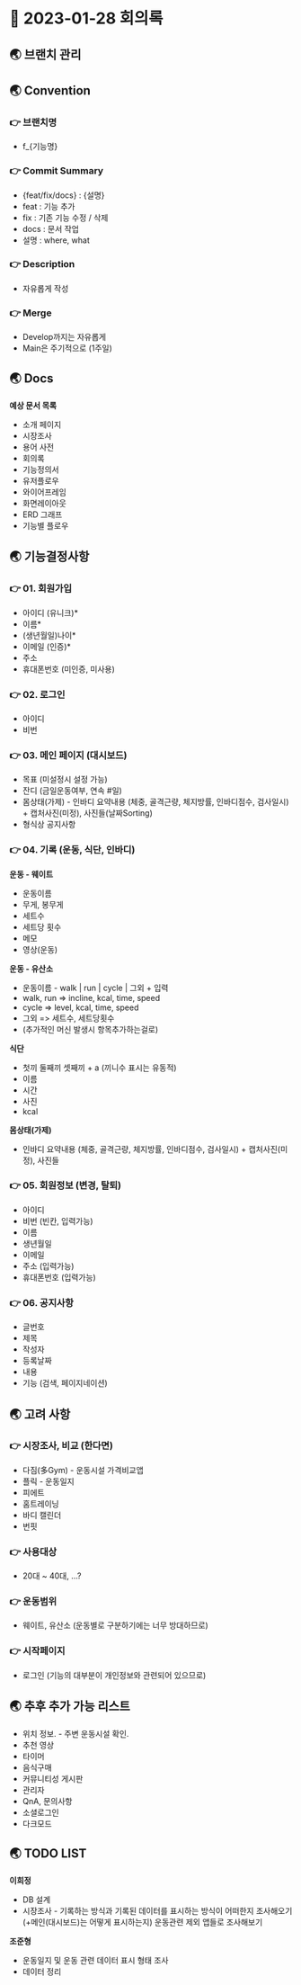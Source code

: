 # 📑 2023-01-28 회의록

## 🌏 브랜치 관리



## 🌏 Convention

### 👉 브랜치명

* f_{기능명}



### 👉 Commit Summary

- {feat/fix/docs} : {설명}
- feat : 기능 추가
- fix : 기존 기능 수정 / 삭제
- docs : 문서 작업
- 설명 : where, what



### 👉 Description

- 자유롭게 작성



### 👉 Merge

- Develop까지는 자유롭게
- Main은 주기적으로 (1주일)





## 🌏 Docs

**예상 문서 목록**

- 소개 페이지
- 시장조사
- 용어 사전
- 회의록
- 기능정의서
- 유저플로우
- 와이어프레임
- 화면레이아웃
- ERD 그래프
- 기능별 플로우





## 🌏 기능결정사항

### 👉 01. 회원가입

- 아이디 (유니크)*
- 이름*
- (생년월일)나이*
- 이메일 (인증)*
- 주소
- 휴대폰번호 (미인증, 미사용)



### 👉 02. 로그인

- 아이디
- 비번



### 👉 03. 메인 페이지 (대시보드)

- 목표 (미설정시 설정 가능)
- 잔디 (금일운동여부, 연속 #일)
- 몸상태(가제) - 인바디 요약내용 (체중, 골격근량, 체지방률, 인바디점수, 검사일시) + 캡처사진(미정), 사진들(날짜Sorting)
- 형식상 공지사항



### 👉 04. 기록 (운동, 식단, 인바디)

**운동 - 웨이트**

- 운동이름
- 무게, 봉무게
- 세트수
- 세트당 횟수
- 메모
- 영상(운동)

**운동 - 유산소**

- 운동이름 - walk | run | cycle | 그외 + 입력
- walk, run => incline, kcal, time, speed
- cycle => level, kcal, time, speed
- 그외 => 세트수, 세트당횟수
- (추가적인 머신 발생시 항목추가하는걸로)

**식단**

- 첫끼 둘째끼 셋째끼 + a (끼니수 표시는 유동적)
- 이름
- 시간
- 사진
- kcal

**몸상태(가제)**

- 인바디 요약내용 (체중, 골격근량, 체지방률, 인바디점수, 검사일시) + 캡처사진(미정), 사진들



### 👉 05. 회원정보 (변경, 탈퇴)

- 아이디
- 비번 (빈칸, 입력가능)
- 이름
- 생년월일
- 이메일
- 주소 (입력가능)
- 휴대폰번호 (입력가능)



### 👉 06. 공지사항

- 글번호
- 제목
- 작성자
- 등록날짜
- 내용
- 기능 (검색, 페이지네이션)





## 🌏 고려 사항

### 👉 시장조사, 비교 (한다면)

- 다짐(多Gym) - 운동시설 가격비교앱
- 플릭 - 운동일지
- 피에트
- 홈트레이닝
- 바디 캘린더
- 번핏

### 👉 사용대상

- 20대 ~ 40대, ...?

### 👉 운동범위

- 웨이트, 유산소 (운동별로 구분하기에는 너무 방대하므로)

### 👉 시작페이지

- 로그인 (기능의 대부분이 개인정보와 관련되어 있으므로)



## 🌏 추후 추가 가능 리스트

- 위치 정보. - 주변 운동시설 확인.
- 추천 영상
- 타이머
- 음식구매
- 커뮤니티성 게시판
- 관리자
- QnA, 문의사항
- 소셜로그인
- 다크모드



## 🌏 TODO LIST

**이희정**

- DB 설계
- 시장조사 - 기록하는 방식과 기록된 데이터를 표시하는 방식이 어떠한지 조사해오기 (+메인(대시보드)는 어떻게 표시하는지) 운동관련 제외 앱들로 조사해보기



**조준형**

- 운동일지 및 운동 관련 데이터 표시 형태 조사
- 데이터 정리